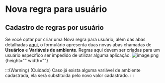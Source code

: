 # Nova regra para usuário

## Cadastro de regras por usuário

Se você optar por criar uma Nova regra para usuário, além das abas detalhadas [aqui](https://docs.senhasegura.io/v3-32/docs/pt/go-endpoint-manager-linux-policies-general), o formulário apresenta duas novas abas chamadas de **Usuários** e **Variáveis de ambiente**. Regras aqui devem ser criadas para um usuário específico ser impedido de utilizar alguma aplicação.
![image.png](https://cdn.document360.io/5a1d58df-64ce-42a2-8b23-688477d32f33/Images/Documentation/image-1ETQ00F7.png){height="" width=""}

:::(Warning) (Cuidado)
Caso já exista alguma variável de ambiente cadastrada, ela será substituída pelo novo valor cadastrado.
:::

